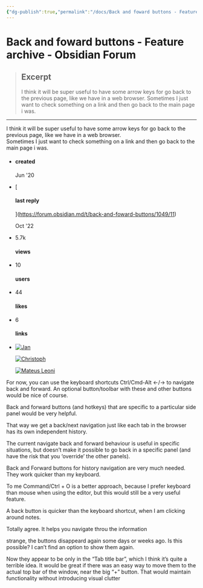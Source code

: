 ```yaml
---
{"dg-publish":true,"permalink":"/docs/Back and foward buttons - Feature archive - Obsidian Forum/","title":"Back and foward buttons - Feature archive - Obsidian Forum"}
---
```



# Back and foward buttons - Feature archive - Obsidian Forum

> ## Excerpt
> I think it will be super useful to have some arrow keys for go back to the previous page, like we have in a web browser.  Sometimes I just want to check something on a link and then go back to the main page i was.

---
I think it will be super useful to have some arrow keys for go back to the previous page, like we have in a web browser.  
Sometimes I just want to check something on a link and then go back to the main page i was.

-   #### created
    
    Jun '20
    
-   [
    
    #### last reply
    
    ](https://forum.obsidian.md/t/back-and-foward-buttons/1049/11)
    
    [](https://forum.obsidian.md/t/back-and-foward-buttons/1049/11)Oct '22
    
-   5.7k
    
    #### views
    
-   10
    
    #### users
    
-   44
    
    #### likes
    
-   6
    
    #### links
    
-   [![](https://forum.obsidian.md/letter_avatar_proxy/v4/letter/m/a6a055/64.png "Jan")](https://forum.obsidian.md/u/malecjan "malecjan")
    
    [![](https://forum.obsidian.md/user_avatar/forum.obsidian.md/cito/64/554_2.png "Christoph")](https://forum.obsidian.md/u/Cito "Cito")
    
    [![](https://forum.obsidian.md/user_avatar/forum.obsidian.md/matleonii/64/1057_2.png "Mateus Leoni")](https://forum.obsidian.md/u/matleonii "matleonii")
    

For now, you can use the keyboard shortcuts Ctrl/Cmd-Alt ←/→ to navigate back and forward. An optional button/toolbar with these and other buttons would be nice of course.

Back and forward buttons (and hotkeys) that are specific to a particular side panel would be very helpful.

That way we get a back/next navigation just like each tab in the browser has its own independent history.

The current navigate back and forward behaviour is useful in specific situations, but doesn’t make it possible to go back in a specific panel (and have the risk that you ‘override’ the other panels).

Back and Forward buttons for history navigation are very much needed. They work quicker than my keyboard.

To me Command/Ctrl + O is a better approach, because I prefer keyboard than mouse when using the editor, but this would still be a very useful feature.

A back button is quicker than the keyboard shortcut, when I am clicking around notes.

Totally agree. It helps you navigate throu the information

strange, the buttons disappeard again some days or weeks ago. Is this possible? I can’t find an option to show them again.

Now they appear to be only in the “Tab title bar”, which I think it’s quite a terrible idea. It would be great if there was an easy way to move them to the actual top bar of the window, near the big “+” button. That would maintain functionality without introducing visual clutter
